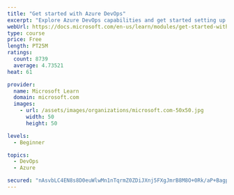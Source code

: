 ```yaml
---
title: "Get started with Azure DevOps"
excerpt: "Explore Azure DevOps capabilities and get started setting up your own organization knowing what separates elite performers from low performers."
webUrl: https://docs.microsoft.com/en-us/learn/modules/get-started-with-devops/
type: course
price: Free
length: PT25M
ratings:
  count: 8739
  average: 4.73521
heat: 61

provider:
  name: Microsoft Learn
  domain: microsoft.com
  images:
    - url: /assets/images/organizations/microsoft.com-50x50.jpg
      width: 50
      height: 50

levels:
  - Beginner

topics:
  - DevOps
  - Azure

secured: "nAsvbLC4EN8s8D0euWlwMn1nTqrmZ0ZDiJXnj5FXgJmrB8M8O+0Rk/aP+BagpeQUNYFK0a+ehVYTsGyj6r0DRp5KCDRHxhvjynep/FYXNs2fCzF+tzJxwijn8cmTfMOjoePwmT2RiSamNsWEvJ2v/Gb++0Ags0ORGUjtYpjCo1VosSx158IB6WofnI8LpobeUpvMBSeKVHe4W5XNPnlY4zAlkquer9lTmS4ZgPjK8apsyFTIFh/B7YqPsJ9fG4pA2rdi99rHXeoExBtUQVc5N4aB/EhwEzfevz5kdvMHRE0VGeeqQCwtjoO2FFyR4NyAF9KryYP5bAmUM6kD+LgIrFju2mZlHoVfObp40QyOkqrR9vyt+UBdSl2MRCSeW8CDzwymRKjNqxg+SU1tLxB3yJXLcq5//x3NU9WHFyE+DiY=;rc6nRV5XcYnJv1M+KrtZuQ=="
---
```


